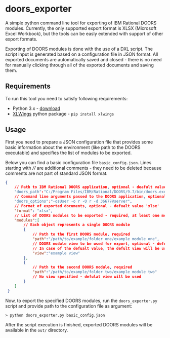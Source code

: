 # doors_exporter
A simple python command line tool for exporting of IBM Rational DOORS modules. Currently, the only supported export format is XLSX (Microsoft Excel Workbook), but the tools can be easly extended with support of other export formats.

Exporting of DOORS modules is done with the use of a DXL script. The script input is generated based on a configuration file in JSON format. All exported documents are automatically saved and closed - there is no need for manually clicking through all of the exported documents and saving them.

## Requirements
To run this tool you need to satisfy following requirements:
 - Python 3.x - [download](https://www.python.org/downloads/)
 - [XLWings](https://docs.xlwings.org/en/stable/) python package - `pip install xlwings`

## Usage
First you need to prepare a JSON configuration file that provides some basic information about the environment (like path to the DOORS executable) and specifies the list of modules to be exported.

Below you can find a basic configuration file `basic_config.json`. Lines starting with *//* are additional comments - they need to be deleted because comments are not part of standard JSON format.

```json
{
	// Path to IBM Rational DOORS application, optional - deafult value: 'C:/Program Files/IBM/Rational/DOORS/9.7/bin/doors.exe'
	"doors_path":"C:/Program Files/IBM/Rational/DOORS/9.7/bin/doors.exe",
	// Command line arguments passed to the DOORS application, optional - deafult value: ''
	"doors_options":"-osUser -o r -O r -d 36677@server",
	// Format of exported documents, optional - defualt value 'xlsx'
	"format": "xlsx",
	// List of DOORS modules to be exported - required, at least one module has to be specified
	"modules":[
		// Each object represents a single DOORS module
		{
			// Path to the first DOORS module, required
			"path":"/path/to/example/folder one/example module one",
			// DOORS module view to be used for export, optional - defualt value: ''
			// In case of the defualt value, the defult view will be used for the export
			"view":"example view"
		},
		{
			// Path to the second DOORS module, required
			"path":"/path/to/example/folder two/example module two"
			// No view specified - defulat view will be used
		}
	]
 }
```
Now, to export the specified DOORS modules, run the `doors_exporter.py` script and provide path to the configuration file as argument:
```
> python doors_exporter.py basic_config.json
```
After the script execution is finished, exported DOORS modules will be available in the `out/` directory.  
